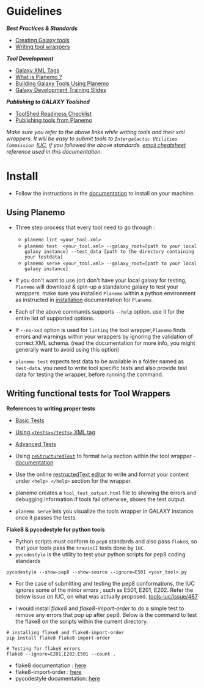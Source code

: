 # Guidelines

_**Best Practices & Standards**_

- [Creating Galaxy tools](https://galaxy-iuc-standards.readthedocs.io/en/latest/best_practices.html)
- [Writing tool wrappers](https://galaxy-iuc-standards.readthedocs.io/en/latest/best_practices/tool_xml.html)

_**Tool Development**_

- [Galaxy XML Tags ](https://docs.galaxyproject.org/en/latest/dev/schema.html)
- [What is Planemo ?](https://planemo.readthedocs.io/en/latest/readme.html)
- [Building Galaxy Tools Using Planemo](https://planemo.readthedocs.io/en/latest/writing_standalone.html)
- [Galaxy Development Training Slides](https://galaxyproject.github.io/training-material/topics/dev/)

_**Publishing to GALAXY Toolshed**_

- [ToolShed Readiness Checklist](https://galaxy-iuc-standards.readthedocs.io/en/latest/best_practices/integration_checklist.html#testing-your-tool)
- [Publishing tools from Planemo](https://planemo.readthedocs.io/en/latest/publishing.html)


_Make sure you refer to the above links while writing tools and their xml wrappers. It will be easy to submit tools to `Intergalactic Utilities Commission `[IUC](https://github.com/galaxyproject/tools-iuc), if you followed the above standards. [emoji cheatsheet](https://www.webfx.com/tools/emoji-cheat-sheet/) reference used in this documentation._

# Install

- Follow the instructions in the [documentation](https://planemo.readthedocs.io/en/latest/installation.html) to install on your machine.

## Using Planemo

- Three step process that every tool need to go through :
    - `planemo lint <your_tool.xml>`
    - `planemo test  <your_tool.xml> --galaxy_root=[path to your local galaxy instance] --test_data [path to the directory containing your testdata]`
    - `planemo serve <your_tool.xml> --galaxy_root=[path to your local galaxy instance] `

- If you don't want to use (or) don't have your local galaxy for testing, `Planemo` will download & spin-up a standalone galaxy to test your wrappers. make sure you installed `Planemo` within a python environment as instructed in [installation](https://planemo.readthedocs.io/en/latest/readme.html) documentation for `Planemo`.

- Each of the above commands supports `--help` option. use it for the entire list of supported options.

- If `--no-xsd` option is used for `linting` the tool wrapper,`Planemo` finds errors and warnings within your wrappers by ignoring the validation of correct XML schema. (read the documentation for more info, you might generally want to avoid using this option)

- `planemo test` expects test data to be available in a folder named as `test-data`. you need to write tool specific tests and also provide test data for testing the wrapper, before running the command.

## Writing functional tests for Tool Wrappers

**References to writing proper tests**

- [Basic Tests](https://galaxyproject.org/admin/tools/writing-tests/)
- [Using `<tests></tests>` XML tag](https://docs.galaxyproject.org/en/latest/dev/schema.html#tool-tests)
- [Advanced Tests](https://planemo.readthedocs.io/en/latest/writing_advanced.html#test-driven-development)
- Using [`reStructuredText`](http://docutils.sourceforge.net/docs/ref/rst/restructuredtext.html) to format `help` section within the tool wrapper - [documentation](https://docs.galaxyproject.org/en/latest/dev/schema.html#tool-help)
- Use the online [restructedText editor](http://rst.ninjs.org/) to write and format your content under `<help> </help>` section for the wrapper.

- planemo creates a `tool_test_output.html` file to showing the errors and debugging information if tools fail otherwise, shows the test output.

- `planemo serve` lets you visualize the tools wrapper in GALAXY instance once it passes the tests.

**Flake8 & pycodestyle for python tools**

- Python scripts must conform to `pep8` standards and also pass `flake8`, so that your tools pass the `travisCI` tests done by `IUC`.
- `pycodestyle` is the utility to test your python scripts for pep8 coding standards

```
pycodestyle --show-pep8 --show-source --ignore=E501 <your_tool>.py
```

- For the case of submitting and testing the pep8 conformations, the IUC ignores some of the minor errors , such as E501, E201, E202. Refer the below issue on IUC, on what was actually proposed. [tools-iuc/issue/467](https://github.com/galaxyproject/tools-iuc/issues/467)

- I would install _flake8_ and _flake8-import-order_ to do a simple test to remove any errors that pop up after pep8. Below is the command to test the flake8 on the scripts within the current directory.

```
# installing flake8 and flake8-import-order
pip install flake8 flake8-import-order

# Testing for flake8 errors
flake8 --ignore=E201,E202,E501 --count .
```

- flake8 documentation : [here](http://flake8.pycqa.org/en/latest/)
- flake8-import-order : [here](https://github.com/PyCQA/flake8-import-order)
- pycodestyle documentation: [here](https://pycodestyle.readthedocs.io/en/latest/)
